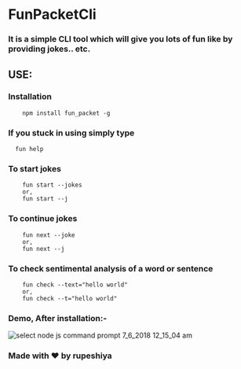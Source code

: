 

# FunPacketCli


### It is a simple CLI tool which will give you lots of fun like by providing jokes.. etc.

## USE:

### Installation

```
    npm install fun_packet -g

```

### If you stuck in using simply type

```
  fun help
```
### To start jokes
```
    fun start --jokes
    or,
    fun start --j
```

### To continue jokes

```
    fun next --joke
    or,
    fun next --j
```

### To check sentimental analysis of a word or sentence

```
    fun check --text="hello world"
    or,
    fun check --t="hello world"

```
### Demo, After installation:-
![select node js command prompt 7_6_2018 12_15_04 am](https://user-images.githubusercontent.com/31209617/42374187-38344a4e-80cc-11e8-85e7-d7691b545e25.gif)

### Made with :heart: by rupeshiya
